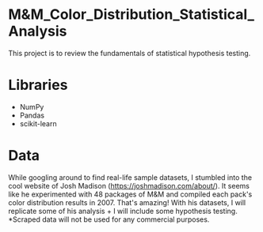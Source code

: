 # M&M_Color_Distribution_Statistical_Analysis
This project is to review the fundamentals of statistical hypothesis testing. 

# Libraries
- NumPy
- Pandas
- scikit-learn

# Data
While googling around to find real-life sample datasets, I stumbled into the cool website of Josh Madison (https://joshmadison.com/about/). It seems like he experimented with 48 packages of M&M and compiled each pack's color distribution results in 2007. That's amazing! With his datasets, I will replicate some of his analysis + I will include some hypothesis testing. 
*Scraped data will not be used for any commercial purposes. 
